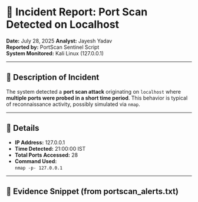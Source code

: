 # 📝 Incident Report: Port Scan Detected on Localhost

**Date:** July 28, 2025
**Analyst:** Jayesh Yadav   
**Reported by:** PortScan Sentinel Script  
**System Monitored:** Kali Linux (127.0.0.1)

---

## 🧾 Description of Incident

The system detected a **port scan attack** originating on `localhost` where **multiple ports were probed in a short time period**. This behavior is typical of reconnaissance activity, possibly simulated via `nmap`.

---

## 📍 Details

- **IP Address:** 127.0.0.1
- **Time Detected:** 21:00:00 IST
- **Total Ports Accessed:** 28
- **Command Used:**  
  `nmap -p- 127.0.0.1`

---

## 🔎 Evidence Snippet (from portscan_alerts.txt)
